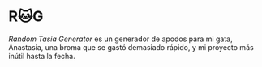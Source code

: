 # R🐱G
*Random Tasia Generator* es un generador de apodos para mi gata, Anastasia, una broma que se gastó demasiado rápido, y mi proyecto más inútil hasta la fecha.
